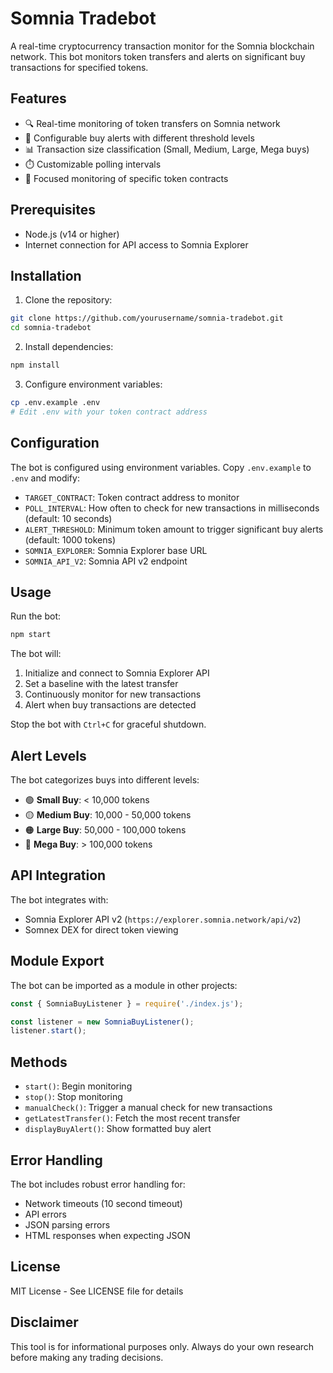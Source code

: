 # Somnia Tradebot

A real-time cryptocurrency transaction monitor for the Somnia blockchain network. This bot monitors token transfers and alerts on significant buy transactions for specified tokens.

## Features

- 🔍 Real-time monitoring of token transfers on Somnia network
- 🚨 Configurable buy alerts with different threshold levels
- 📊 Transaction size classification (Small, Medium, Large, Mega buys)
- ⏱️ Customizable polling intervals
- 🎯 Focused monitoring of specific token contracts

## Prerequisites

- Node.js (v14 or higher)
- Internet connection for API access to Somnia Explorer

## Installation

1. Clone the repository:
```bash
git clone https://github.com/yourusername/somnia-tradebot.git
cd somnia-tradebot
```

2. Install dependencies:
```bash
npm install
```

3. Configure environment variables:
```bash
cp .env.example .env
# Edit .env with your token contract address
```

## Configuration

The bot is configured using environment variables. Copy `.env.example` to `.env` and modify:

- `TARGET_CONTRACT`: Token contract address to monitor
- `POLL_INTERVAL`: How often to check for new transactions in milliseconds (default: 10 seconds)
- `ALERT_THRESHOLD`: Minimum token amount to trigger significant buy alerts (default: 1000 tokens)
- `SOMNIA_EXPLORER`: Somnia Explorer base URL
- `SOMNIA_API_V2`: Somnia API v2 endpoint

## Usage

Run the bot:
```bash
npm start
```

The bot will:
1. Initialize and connect to Somnia Explorer API
2. Set a baseline with the latest transfer
3. Continuously monitor for new transactions
4. Alert when buy transactions are detected

Stop the bot with `Ctrl+C` for graceful shutdown.

## Alert Levels

The bot categorizes buys into different levels:

- 🟢 **Small Buy**: < 10,000 tokens
- 🟡 **Medium Buy**: 10,000 - 50,000 tokens
- 🟠 **Large Buy**: 50,000 - 100,000 tokens
- 🔴 **Mega Buy**: > 100,000 tokens

## API Integration

The bot integrates with:
- Somnia Explorer API v2 (`https://explorer.somnia.network/api/v2`)
- Somnex DEX for direct token viewing

## Module Export

The bot can be imported as a module in other projects:

```javascript
const { SomniaBuyListener } = require('./index.js');

const listener = new SomniaBuyListener();
listener.start();
```

## Methods

- `start()`: Begin monitoring
- `stop()`: Stop monitoring
- `manualCheck()`: Trigger a manual check for new transactions
- `getLatestTransfer()`: Fetch the most recent transfer
- `displayBuyAlert()`: Show formatted buy alert

## Error Handling

The bot includes robust error handling for:
- Network timeouts (10 second timeout)
- API errors
- JSON parsing errors
- HTML responses when expecting JSON

## License

MIT License - See LICENSE file for details

## Disclaimer

This tool is for informational purposes only. Always do your own research before making any trading decisions.